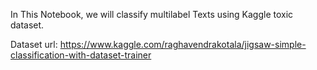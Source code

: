 In This Notebook, we will classify multilabel Texts using Kaggle toxic dataset.

Dataset url: https://www.kaggle.com/raghavendrakotala/jigsaw-simple-classification-with-dataset-trainer
